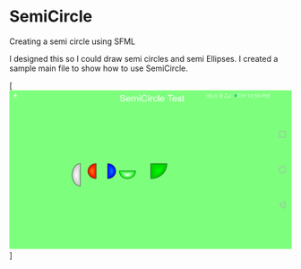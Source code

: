# SemiCircle
Creating a semi circle using SFML

I designed this so I could draw semi circles and semi Ellipses.
I created a sample main file to show how to use SemiCircle.

[![screenshot](https://github.com/Blakrunner/SemiCircle/blob/SemiCircle/Screenshot_2.png)]
